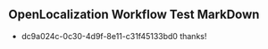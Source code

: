 ## OpenLocalization Workflow Test MarkDown
* dc9a024c-0c30-4d9f-8e11-c31f45133bd0 thanks!

<!--HONumber=Jul16_HO3-->


